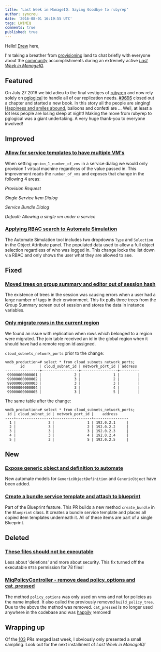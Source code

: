 ```yaml
---
title: 'Last Week in ManageIQ: Saying Goodbye to rubyrep'
author: syncrou
date: '2016-08-01 16:19:55 UTC'
tags: LWIMIQ
comments: true
published: true
---
```


Hello! [Drew](http://github.com/syncrou) here, 

I'm taking a breather from [provisioning](https://gitter.im/ManageIQ#provisioning) land to chat briefly with everyone about the
[community](https://github.com/ManageIQ/manageiq/graphs/contributors) accomplishments during an extremely active [*Last Week in ManageIQ*][PRs merged last week].


## Featured

On July 27 2016 we bid adieu to the final vestiges of [rubyrep](https://rubygems.org/gems/rubyrep) 
and now rely solely on [pglogical](https://github.com/2ndQuadrant/pglogical) to handle all of our replication needs.
[#9696](https://github.com/ManageIQ/manageiq/pull/9696) closed out a chapter and started a new book.
In this story all the people are singing! [Happiness and smiles abound](http://giphy.com/gifs/silicon-valley-3o6EhWeei7wsp2jc1G/tile), balloons and confetti are ...
Well, at least a lot less people are losing sleep at night!
Making the move from rubyrep to pglogical was a giant undertaking. A very huge thank-you to everyone involved!

## Improved

### [Allow for service templates to have multiple VM's](https://github.com/ManageIQ/manageiq/pull/8515)

When setting `option_1_number_of_vms` in a service dialog we would only provision 1 virtual machine
regardless of the value passed in.
This improvement reads the `number_of_vms` and exposes that change in the following 4 areas:

*Provision Request*

*Single Service Item Dialog*

*Service Bundle Dialog*

*Default: Allowing a single vm under a service*

### [Applying RBAC search to Automate Simulation](https://github.com/ManageIQ/manageiq/pull/10060)

The Automate Simulation tool includes two dropdowns `Type` and `Selection` in the Object Attribute panel.
The populated data used to allow a full object selection regardless of who was logged in.
This change locks the list down via RBAC and only shows the user what they are allowed to see.

## Fixed

### [Moved trees on group summary and editor out of session hash](https://github.com/ManageIQ/manageiq/pull/10099)

The existence of trees in the session was causing errors when a user had a large number of tags in their environment.
This fix pulls three trees from the Group Summary screen out of session and stores the data in instance variables.


### [Only migrate rows in the current region](https://github.com/ManageIQ/manageiq/pull/10124)

We found an issue with replication when rows which belonged to a region were migrated.
The join table received an id in the global region when it should have had a remote region
id assigned.

`cloud_subnets_network_ports` prior to the change:

```
vmdb_production=# select * from cloud_subnets_network_ports;
       id       | cloud_subnet_id | network_port_id | address 
----------------+-----------------+-----------------+---------
 99000000000001 |               2 |               1 |        |
 99000000000002 |               3 |               2 |        |
 99000000000003 |               3 |               3 |        |
 99000000000004 |               3 |               4 |        |
 99000000000005 |               3 |               5 |        |
```

The same table after the change:

```
vmdb_production=# select * from cloud_subnets_network_ports;
 id | cloud_subnet_id | network_port_id |    address     
----+-----------------+-----------------+----------------
  1 |               2 |               1 | 192.0.2.1     |
  2 |               3 |               2 | 192.0.2.2     |
  3 |               3 |               3 | 192.0.2.3     |
  4 |               3 |               4 | 192.0.2.4     |
  5 |               3 |               5 | 192.0.2.5     |
```

## New

### [Expose generic object and definition to automate](https://github.com/ManageIQ/manageiq/pull/9861)

New automate models for `GenericObjectDefinition` and `GenericObject` have been added.

### [Create a bundle service template and attach to blueprint](https://github.com/ManageIQ/manageiq/pull/9854)

Part of the Blueprint feature.  This PR builds a new method `create_bundle` in the `Blueprint` class.
It creates a bundle service template and places all copied item templates underneath it. All of these items are part
of a single Blueprint.

## Deleted

### [These files should not be executable](https://github.com/ManageIQ/manageiq/pull/10068)

Less about 'deletions' and more about security. This fix turned off the executable `0755` permission for 78 files!

### [MiqPolicyController - remove dead policy_options and cat_pressed](https://github.com/ManageIQ/manageiq/pull/10112)

The method `policy_options` was only used on vms and not for policies as the name implied. It also called the 
previously removed `build_policy_tree`.  Due to the above the method was removed.
`cat_pressed` is no longer used anywhere in the codebase and was [happily](https://github.com/himdel) removed!

## Wrapping up

Of the [103][PRs merged last week] PRs merged last week, I obviously only presented a small sampling. Look out for the next installment of *Last Week in ManageIQ!*

[PRs merged last week]: https://github.com/ManageIQ/manageiq/pulls?page=1&q=is%3Apr+is%3Amerged+base%3Amaster+merged%3A%222016-07-25+..+2016-07-31%22+sort%3Acreated-desc&utf8=%E2%9C%93
